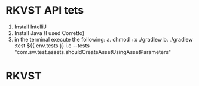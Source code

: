 # RKVST API tets

1. Install IntelliJ
2. Install Java (I used Corretto)
2. in the terminal execute the following:
    a. chmod +x ./gradlew
    b. ./gradlew :test ${{ env.tests }}
        i.e --tests "com.sw.test.assets.shouldCreateAssetUsingAssetParameters"
# RKVST
